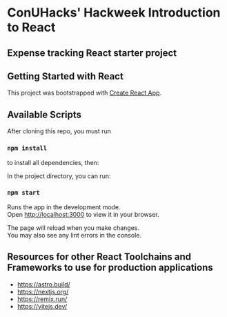 # ConUHacks' Hackweek Introduction to React
## Expense tracking React starter project
## Getting Started with React 

This project was bootstrapped with [Create React App](https://github.com/facebook/create-react-app).

## Available Scripts

After cloning this repo, you must run 

### `npm install` 

to install all dependencies, then:

In the project directory, you can run:

### `npm start`

Runs the app in the development mode.\
Open [http://localhost:3000](http://localhost:3000) to view it in your browser.

The page will reload when you make changes.\
You may also see any lint errors in the console.

## Resources for other React Toolchains and Frameworks to use for production applications
* https://astro.build/
* https://nextjs.org/
* https://remix.run/
* https://vitejs.dev/



